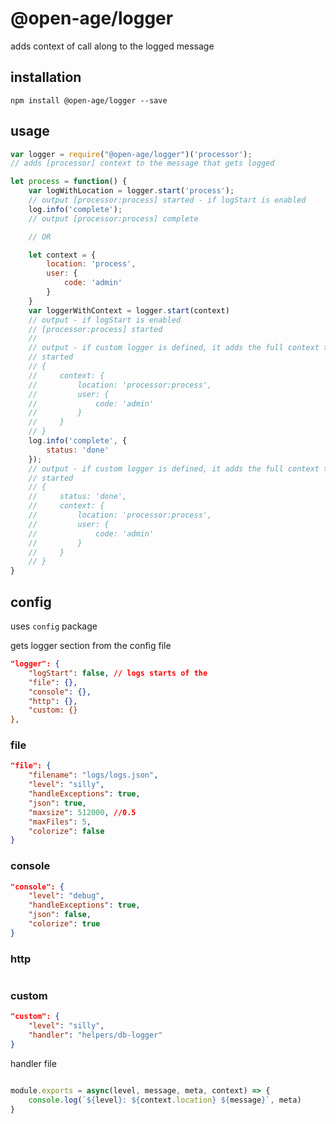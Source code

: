 # @open-age/logger

adds context of call along to the logged message

## installation

```shell
npm install @open-age/logger --save
```

## usage

```javascript
var logger = require("@open-age/logger")('processor');
// adds [processor] context to the message that gets logged

let process = function() {
    var logWithLocation = logger.start('process'); 
    // output [processor:process] started - if logStart is enabled
    log.info('complete');
    // output [processor:process] complete

    // OR

    let context = {
        location: 'process',
        user: {
            code: 'admin'
        }
    }
    var loggerWithContext = logger.start(context)
    // output - if logStart is enabled
    // [processor:process] started
    //
    // output - if custom logger is defined, it adds the full context to meta
    // started
    // {
    //     context: {
    //         location: 'processor:process',
    //         user: {
    //             code: 'admin'
    //         }
    //     }
    // }
    log.info('complete', {
        status: 'done'
    });
    // output - if custom logger is defined, it adds the full context to meta
    // started
    // {
    //     status: 'done',
    //     context: {
    //         location: 'processor:process',
    //         user: {
    //             code: 'admin'
    //         }
    //     }
    // }
}
```

## config

uses `config` package

gets logger section from the config file

```JSON
"logger": {
    "logStart": false, // logs starts of the
    "file": {},
    "console": {},
    "http": {},
    "custom: {}
},
```

### file

```JSON
"file": {
    "filename": "logs/logs.json",
    "level": "silly",
    "handleExceptions": true,
    "json": true,
    "maxsize": 512000, //0.5
    "maxFiles": 5,
    "colorize": false
}
```

### console
```JSON
"console": {
    "level": "debug",
    "handleExceptions": true,
    "json": false,
    "colorize": true
}
```
### http
```JSON
```
### custom
```JSON
"custom": {
    "level": "silly",
    "handler": "helpers/db-logger"
}
```

handler file

```JavaScript

module.exports = async(level, message, meta, context) => {
    console.log(`${level}: ${context.location} ${message}`, meta)
}
```

